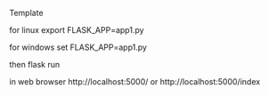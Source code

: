 Template


for linux
	export FLASK_APP=app1.py

for windows
	set FLASK_APP=app1.py

then
	flask run

in web browser
	http://localhost:5000/
	or
	http://localhost:5000/index

